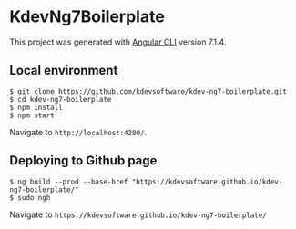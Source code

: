 # KdevNg7Boilerplate

This project was generated with [Angular CLI](https://github.com/angular/angular-cli) version 7.1.4.

## Local environment

```
$ git clone https://github.com/kdevsoftware/kdev-ng7-boilerplate.git
$ cd kdev-ng7-boilerplate
$ npm install
$ npm start
```

Navigate to `http://localhost:4200/`.

## Deploying to Github page

```
$ ng build --prod --base-href "https://kdevsoftware.github.io/kdev-ng7-boilerplate/"
$ sudo ngh
```

Navigate to `https://kdevsoftware.github.io/kdev-ng7-boilerplate/`